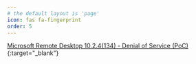 ```yaml
---
# the default layout is 'page'
icon: fas fa-fingerprint
order: 5
---
```





[Microsoft Remote Desktop 10.2.4(134) - Denial of Service (PoC)](https://www.exploit-db.com/exploits/46236){:target="_blank"}
